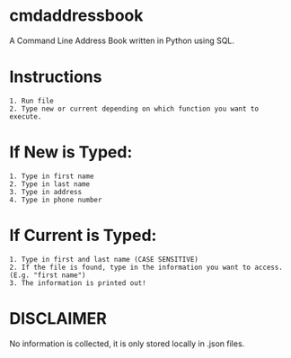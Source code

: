 # cmdaddressbook
A Command Line Address Book written in Python using SQL.

# Instructions
    1. Run file
    2. Type new or current depending on which function you want to execute.

  # If New is Typed:
    1. Type in first name
    2. Type in last name
    3. Type in address
    4. Type in phone number

  # If Current is Typed:
    1. Type in first and last name (CASE SENSITIVE)
    2. If the file is found, type in the information you want to access. (E.g. "first name")
    3. The information is printed out!

# DISCLAIMER
No information is collected, it is only stored locally in .json files. 
